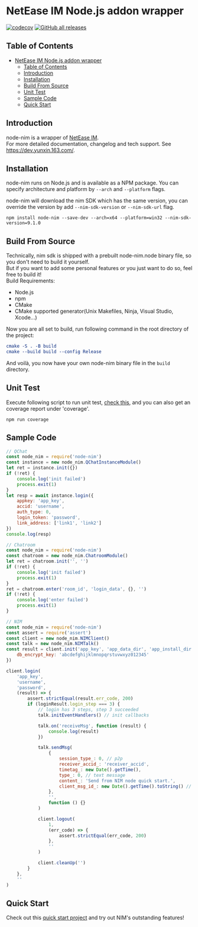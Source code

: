 # NetEase IM Node.js addon wrapper

[![codecov](https://codecov.io/gh/netease-im/node-nim/branch/master/graph/badge.svg?token=YUP8T7ZG6U)](https://codecov.io/gh/netease-im/node-nim) [![GitHub all releases](https://img.shields.io/github/downloads/netease-im/node-nim/total)](https://github.com/netease-im/node-nim/releases)

## Table of Contents

- [NetEase IM Node.js addon wrapper](#netease-im-nodejs-addon-wrapper)
  - [Table of Contents](#table-of-contents)
  - [Introduction](#introduction)
  - [Installation](#installation)
  - [Build From Source](#build-from-source)
  - [Unit Test](#unit-test)
  - [Sample Code](#sample-code)
  - [Quick Start](#quick-start)

## Introduction

node-nim is a wrapper of [NetEase IM](https://netease.im/).   
For more detailed documentation, changelog and tech support. See https://dev.yunxin.163.com/. 

## Installation

node-nim runs on Node.js and is available as a NPM package. You can specify architecture and platform by `--arch` and `--platform` flags.

node-nim will download the nim SDK which has the same version, you can override the version by add `--nim-sdk-version` or `--nim-sdk-url` flag.

```
npm install node-nim --save-dev --arch=x64 --platform=win32 --nim-sdk-version=9.1.0
```

## Build From Source

Technically, nim sdk is shipped with a prebuilt node-nim.node binary file, so you don't need to build it yourself.  
But if you want to add some personal features or you just want to do so, feel free to build it!  
Build Requirements:

-   Node.js
-   npm
-   CMake
-   CMake supported generator(Unix Makefiles, Ninja, Visual Studio, Xcode...)

Now you are all set to build, run following command in the root directory of the project:

```cmake
cmake -S . -B build
cmake --build build --config Release
```

And voilà, you now have your own node-nim binary file in the `build` directory.

## Unit Test

Execute following script to run unit test, [check this](./test/test_all.js), and you can also get an coverage report under 'coverage'.

```
npm run coverage
```

## Sample Code

```js
// QChat
const node_nim = require('node-nim')
const instance = new node_nim.QChatInstanceModule()
let ret = instance.init({})
if (!ret) {
    console.log('init failed')
    process.exit(1)
}
let resp = await instance.login({
    appkey: 'app_key',
    accid: 'username',
    auth_type: 0,
    login_token: 'password',
    link_address: ['link1', 'link2']
})
console.log(resp)
```
```js
// Chatroom
const node_nim = require('node-nim')
const chatroom = new node_nim.ChatroomModule()
let ret = chatroom.init('', '')
if (!ret) {
    console.log('init failed')
    process.exit(1)
}
ret = chatroom.enter('room_id', 'login_data', {}, '')
if (!ret) {
    console.log('enter failed')
    process.exit(1)
}
```
```js
// NIM
const node_nim = require('node-nim')
const assert = require('assert')
const client = new node_nim.NIMClient()
const talk = new node_nim.NIMTalk()
const result = client.init('app_key', 'app_data_dir', 'app_install_dir', {
    db_encrypt_key: 'abcdefghijklmnopqrstuvwxyz012345'
})

client.login(
    'app_key',
    'username',
    'password',
    (result) => {
        assert.strictEqual(result.err_code, 200)
        if (loginResult.login_step === 3) {
            // login has 3 steps, step 3 succeeded
            talk.initEventHandlers() // init callbacks

            talk.on('receiveMsg', function (result) {
                console.log(result)
            })

            talk.sendMsg(
                {
                    session_type_: 0, // p2p
                    receiver_accid_: 'receiver_accid',
                    timetag_: new Date().getTime(),
                    type_: 0, // text message
                    content_: 'Send from NIM node quick start.',
                    client_msg_id_: new Date().getTime().toString() // use an uuid
                },
                '',
                function () {}
            )

            client.logout(
                1,
                (err_code) => {
                    assert.strictEqual(err_code, 200)
                },
                ''
            )

            client.cleanUp('')
        }
    },
    ''
)
```

## Quick Start

Check out this [quick start project](https://github.com/netease-im/node-nim-quick-start) and try out NIM's outstanding features!

